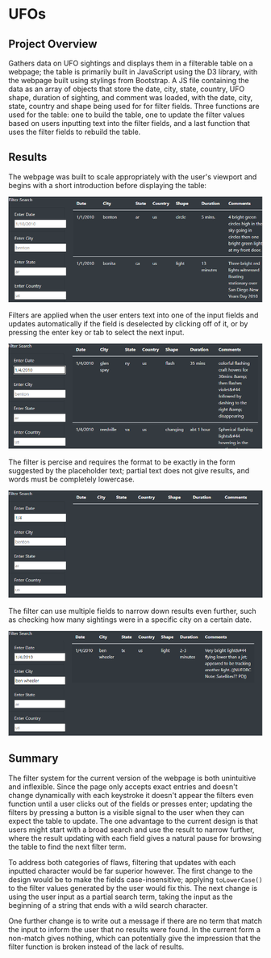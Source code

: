 # UFOs

## Project Overview

Gathers data on UFO sightings and displays them in a filterable table on a webpage; the table is primarily built in JavaScript using the D3 library, with the webpage built using stylings from Bootstrap. A JS file containing the data as an array of objects that store the date, city, state, country, UFO shape, duration of sighting, and comment was loaded, with the date, city, state, country and shape being used for for filter fields. Three functions are used for the table: one to build the table, one to update the filter values based on users inputting text into the filter fields, and a last function that uses the filter fields to rebuild the table.

## Results

The webpage was built to scale appropriately with the user's viewport and begins with a short introduction before displaying the table:

![Unfiltered table](/Resources/filter_search_unfiltered.png)

Filters are applied when the user enters text into one of the input fields and updates automatically if the field is deselected by clicking off of it, or by pressing the enter key or tab to select the next input.

![One filter input](/Resources/filter_search_single_field.png)

The filter is percise and requires the format to be exactly in the form suggested by the placeholder text; partial text does not give results, and words must be completely lowercase.

![Improper filter input](/Resources/filter_search_incorrect.png)

The filter can use multiple fields to narrow down results even further, such as checking how many sightings were in a specific city on a certain date.

![Multiple field input](/Resources/filter_search_multi_field.png)

## Summary

The filter system for the current version of the webpage is both unintuitive and inflexible. Since the page only accepts exact entries and doesn't change dynamically with each keystroke it doesn't appear the filters even function until a user clicks out of the fields or presses enter; updating the filters by pressing a button is a visible signal to the user when they can expect the table to update. The one advantage to the current design is that users might start with a broad search and use the result to narrow further, where the result updating with each field gives a natural pause for browsing the table to find the next filter term.

To address both categories of flaws, filtering that updates with each inputted character would be far superior however. The first change to the design would be to make the fields case-insensitive; applying `toLowerCase()` to the filter values generated by the user would fix this. The next change is using the user input as a partial search term, taking the input as the beginning of a string that ends with a wild search character.

One further change is to write out a message if there are no term that match the input to inform the user that no results were found. In the current form a non-match gives nothing, which can potentially give the impression that the filter function is broken instead of the lack of results.